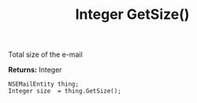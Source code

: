 ﻿---
uid: crmscript_ref_NSEMailEntity_GetSize
title: Integer GetSize()
intellisense: NSEMailEntity.GetSize
keywords: NSEMailEntity, GetSize
so.topic: reference
---

Total size of the e-mail

**Returns:** Integer


```crmscript
NSEMailEntity thing;
Integer size  = thing.GetSize();
```


